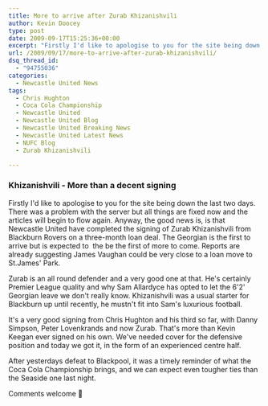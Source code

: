 ```yaml
---
title: More to arrive after Zurab Khizanishvili
author: Kevin Doocey
type: post
date: 2009-09-17T15:25:36+00:00
excerpt: "Firstly I'd like to apologise to you for the site being down the last two days. There was a.."
url: /2009/09/17/more-to-arrive-after-zurab-khizanishvili/
dsq_thread_id:
  - "94755036"
categories:
  - Newcastle United News
tags:
  - Chris Hughton
  - Coca Cola Championship
  - Newcastle United
  - Newcastle United Blog
  - Newcastle United Breaking News
  - Newcastle United Latest News
  - NUFC Blog
  - Zurab Khizanishvili

---
```

### Khizanishvili - More than a decent signing

Firstly I'd like to apologise to you for the site being down the last two days. There was a problem with the server but all things are fixed now and the articles will begin to flow again. Anyway, the good news is, is that Newcastle United have completed the signing of Zurab Khizanishvili from Blackburn Rovers on a three-month loan deal. The Georgian is the first to arrive but is expected to  the be the first of more to come. Reports are already suggesting James Vaughan could be very close to a loan move to St.James' Park.

Zurab is an all round defender and a very good one at that. He's certainly Premier League quality and why Sam Allardyce has opted to let the 6'2' Georgian leave we don't really know. Khizanishvili was a usual starter for Blackburn up until recently, he mustn't fit into Sam's luxurious football.

It's a very good signing from Chris Hughton and his third so far, with Danny Simpson, Peter Lovenkrands and now Zurab. That's more than Kevin Keegan ever signed on his own. We've needed cover for the defensive position and today we got it, in the form of an experienced centre half.

After yesterdays defeat to Blackpool, it was a timely reminder of what the Coca Cola Championship brings, and we can expect even tougher ties than the Seaside one last night.

Comments welcome 🙂
